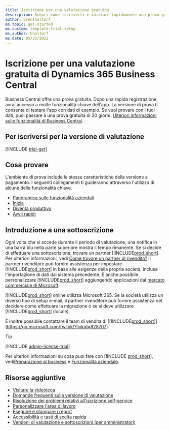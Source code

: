 ```yaml
---
title: Iscrizione per una valutazione gratuita
description: Scopri come iscriverti e iniziare rapidamente una prova gratuita di Dynamics 365 Business Central. Esplora l'app con presentazioni e video e trova altre risorse di apprendimento.
author: brentholtorf
ms.topic: get-started
ms.custom: template-trial-setup
ms.author: bholtorf
ms.date: 05/25/2022
---
```


# Iscrizione per una valutazione gratuita di Dynamics 365 Business Central

Business Central offre una prova gratuita. Dopo una rapida registrazione, avrai accesso a molte funzionalità chiave dell'app. La versione di prova ti consente di testare l'app con dati di esempio. Se vuoi provare con i tuoi dati, puoi passare a una prova gratuita di 30 giorni. [Ulteriori informazioni sulle funzionalità di Business Central](across-business-functionality.md).  

## Per iscriversi per la versione di valutazione

[!INCLUDE [trial-get](includes/trial-get.md)]

## Cosa provare

L'ambiente di prova include le stesse caratteristiche della versione a pagamento. I seguenti collegamenti ti guideranno attraverso l'utilizzo di alcune delle funzionalità chiave.

- [Panoramica sulle funzionalità aziendali](across-business-functionality.md)  
- [Inizia](ui-get-ready-business.md#get-started)  
- [Diventa produttivo](ui-work-product.md)  
- [Avvii rapidi](quick-start-business-central.md)  

## Introduzione a una sottoscrizione

Ogni volta che si accede durante il periodo di valutazione, una notifica in una barra blu nella parte superiore mostra il tempo rimanente. Se si decide di effettuare una sottoscrizione, trovare un partner [!INCLUDE[prod_short](includes/prod_short.md)]. Per ulteriori informazioni, vedi [Come trovare un partner di rivendita?](/dynamics365/business-central/across-faq#how-do-i-find-a-reselling-partner) Il partner rivenditore può fornire assistenza per impostare [!INCLUDE[prod_short](includes/prod_short.md)] in base alle esigenze della propria società, inclusa l'importazione di dati dal sistema precedente. È anche possibile personalizzare [!INCLUDE[prod_short](includes/prod_short.md)] aggiungendo applicazioni dal [mercato commerciale di Microsoft](https://go.microsoft.com/fwlink/?linkid=2081646).  

[!INCLUDE[prod_short](includes/prod_short.md)] online utilizza Microsoft 365. Se la società utilizza un diverso tipo di setup e-mail, il partner rivenditore può fornire assistenza nel decidere come effettuare la migrazione o se si deve utilizzare [!INCLUDE[prod_short](includes/prod_short.md)] (locale).  

È inoltre possibile contattare il team di vendita di [[!INCLUDE[prod_short](includes/prod_short.md)]](https://go.microsoft.com/fwlink/?linkid=828707).  

> [!TIP]
> [!INCLUDE [admin-license-trial](includes/admin-license-trial.md)]

Per ulteriori informazioni su cosa puoi fare con [!INCLUDE [prod_short](includes/prod_short.md)], vedi[Preparazione al business](ui-get-ready-business.md) e [Funzionalità aziendale](across-business-functionality.md).  

## Risorse aggiuntive

- [Visitare la videoteca](across-videos.md)  
- [Domande frequenti sulla versione di valutazione](trial-faq.md)  
- [Risoluzione dei problemi relativi all'iscrizione self-service](ui-troubleshoot-self-signup.md)  
- [Personalizzare l'area di lavoro](ui-personalization-user.md)  
- [Eseguire e stampare i report](ui-work-report.md)  
- [Accessibilità e tasti di scelta rapida](ui-accessibility.md)  
- [Versioni di valutazione e sottoscrizioni (per amministratori)](/dynamics365/business-central/dev-itpro/administration/trials-subscriptions)  
